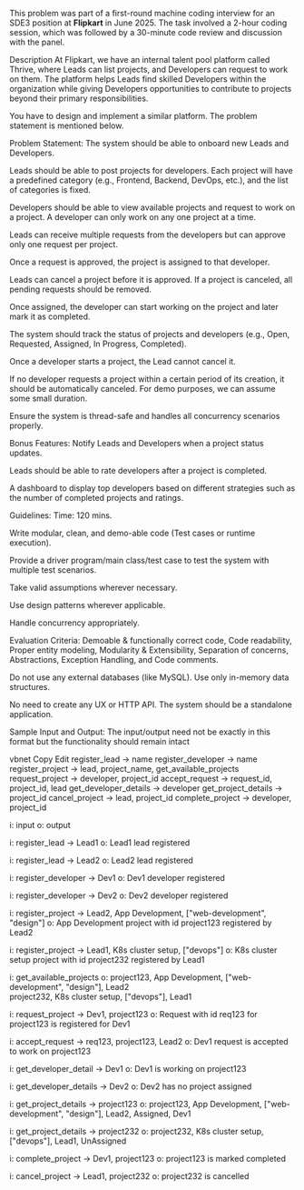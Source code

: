 This problem was part of a first-round machine coding interview for an SDE3 position at **Flipkart** in June 2025. The task involved a 2-hour coding session, which was followed by a 30-minute code review and discussion with the panel.

Description
At Flipkart, we have an internal talent pool platform called Thrive, where Leads can list projects, and Developers can request to work on them. The platform helps Leads find skilled Developers within the organization while giving Developers opportunities to contribute to projects beyond their primary responsibilities.

You have to design and implement a similar platform. The problem statement is mentioned below.

Problem Statement:
The system should be able to onboard new Leads and Developers.

Leads should be able to post projects for developers. Each project will have a predefined category (e.g., Frontend, Backend, DevOps, etc.), and the list of categories is fixed.

Developers should be able to view available projects and request to work on a project. A developer can only work on any one project at a time.

Leads can receive multiple requests from the developers but can approve only one request per project.

Once a request is approved, the project is assigned to that developer.

Leads can cancel a project before it is approved. If a project is canceled, all pending requests should be removed.

Once assigned, the developer can start working on the project and later mark it as completed.

The system should track the status of projects and developers (e.g., Open, Requested, Assigned, In Progress, Completed).

Once a developer starts a project, the Lead cannot cancel it.

If no developer requests a project within a certain period of its creation, it should be automatically canceled. For demo purposes, we can assume some small duration.

Ensure the system is thread-safe and handles all concurrency scenarios properly.

Bonus Features:
Notify Leads and Developers when a project status updates.

Leads should be able to rate developers after a project is completed.

A dashboard to display top developers based on different strategies such as the number of completed projects and ratings.

Guidelines:
Time: 120 mins.

Write modular, clean, and demo-able code (Test cases or runtime execution).

Provide a driver program/main class/test case to test the system with multiple test scenarios.

Take valid assumptions wherever necessary.

Use design patterns wherever applicable.

Handle concurrency appropriately.

Evaluation Criteria: Demoable & functionally correct code, Code readability, Proper entity modeling, Modularity & Extensibility, Separation of concerns, Abstractions, Exception Handling, and Code comments.

Do not use any external databases (like MySQL). Use only in-memory data structures.

No need to create any UX or HTTP API. The system should be a standalone application.

Sample Input and Output:
The input/output need not be exactly in this format but the functionality should remain intact

vbnet
Copy
Edit
register_lead -> name
register_developer -> name
register_project -> lead, project_name, <skills>
get_available_projects
request_project -> developer, project_id
accept_request -> request_id, project_id, lead
get_developer_details -> developer
get_project_details -> project_id
cancel_project -> lead, project_id
complete_project -> developer, project_id

i: input
o: output

i: register_lead -> Lead1
o: Lead1 lead registered

i: register_lead -> Lead2
o: Lead2 lead registered

i: register_developer -> Dev1
o: Dev1 developer registered

i: register_developer -> Dev2
o: Dev2 developer registered

i: register_project -> Lead2, App Development, ["web-development", "design"]
o: App Development project with id project123 registered by Lead2

i: register_project -> Lead1, K8s cluster setup, ["devops"]
o: K8s cluster setup project with id project232 registered by Lead1

i: get_available_projects
o:
project123, App Development, ["web-development", "design"], Lead2  
project232, K8s cluster setup, ["devops"], Lead1

i: request_project -> Dev1, project123
o: Request with id req123 for project123 is registered for Dev1

i: accept_request -> req123, project123, Lead2
o: Dev1 request is accepted to work on project123

i: get_developer_detail -> Dev1
o: Dev1 is working on project123

i: get_developer_details -> Dev2
o: Dev2 has no project assigned

i: get_project_details -> project123
o:
project123, App Development, ["web-development", "design"], Lead2, Assigned, Dev1

i: get_project_details -> project232
o:
project232, K8s cluster setup, ["devops"], Lead1, UnAssigned

i: complete_project -> Dev1, project123
o: project123 is marked completed

i: cancel_project -> Lead1, project232
o: project232 is cancelled 






